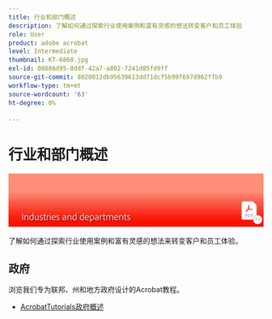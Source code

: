 ```yaml
---
title: 行业和部门概述
description: 了解如何通过探索行业使用案例和富有灵感的想法转变客户和员工体验
role: User
product: adobe acrobat
level: Intermediate
thumbnail: KT-6860.jpg
exl-id: 08886d95-8ddf-42a7-a802-7241d85fd9ff
source-git-commit: 8028012db95639613dd71dcf5b99f697d962ffb9
workflow-type: tm+mt
source-wordcount: '63'
ht-degree: 0%

---
```


# 行业和部门概述

![Acrobat行业形象](../assets/Hero-Industry.png)

了解如何通过探索行业使用案例和富有灵感的想法来转变客户和员工体验。

## 政府

浏览我们专为联邦、州和地方政府设计的Acrobat教程。

* [AcrobatTutorials政府概述](gov/gov-overview.md)
